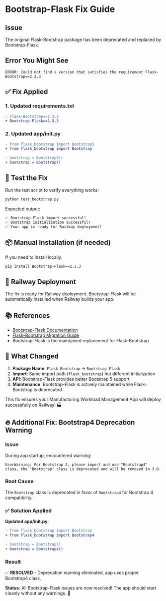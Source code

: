 # Bootstrap-Flask Fix Guide

## Issue
The original Flask-Bootstrap package has been deprecated and replaced by Bootstrap-Flask.

## Error You Might See
```
ERROR: Could not find a version that satisfies the requirement Flask-Bootstrap==2.3.3
```

## ✅ Fix Applied

### 1. Updated requirements.txt
```diff
- Flask-Bootstrap==2.3.3
+ Bootstrap-Flask==2.3.3
```

### 2. Updated app/__init__.py
```diff
- from flask_bootstrap import Bootstrap5
+ from flask_bootstrap import Bootstrap

- bootstrap = Bootstrap5()
+ bootstrap = Bootstrap()
```

## 🧪 Test the Fix

Run the test script to verify everything works:
```bash
python test_bootstrap.py
```

Expected output:
```
✅ Bootstrap-Flask import successful!
✅ Bootstrap initialization successful!
✅ Your app is ready for Railway deployment!
```

## 📦 Manual Installation (if needed)

If you need to install locally:
```bash
pip install Bootstrap-Flask==2.3.3
```

## 🚀 Railway Deployment

The fix is ready for Railway deployment. Bootstrap-Flask will be automatically installed when Railway builds your app.

## 📚 References

- [Bootstrap-Flask Documentation](https://bootstrap-flask.readthedocs.io/)
- [Flask-Bootstrap Migration Guide](https://github.com/greyli/flask-extension-status)
- Bootstrap-Flask is the maintained replacement for Flask-Bootstrap

## 🔧 What Changed

1. **Package Name**: `Flask-Bootstrap` → `Bootstrap-Flask`
2. **Import**: Same import path (`flask_bootstrap`) but different initialization
3. **API**: Bootstrap-Flask provides better Bootstrap 5 support
4. **Maintenance**: Bootstrap-Flask is actively maintained while Flask-Bootstrap is deprecated

This fix ensures your Manufacturing Workload Management App will deploy successfully on Railway! 🏭 

## 🔥 Additional Fix: Bootstrap4 Deprecation Warning

### Issue
During app startup, encountered warning:
```
UserWarning: For Bootstrap 4, please import and use "Bootstrap4" class, the "Bootstrap" class is deprecated and will be removed in 3.0.
```

### Root Cause
The `Bootstrap` class is deprecated in favor of `Bootstrap4` for Bootstrap 4 compatibility.

### ✅ Solution Applied
**Updated app/__init__.py**:
```diff
- from flask_bootstrap import Bootstrap
+ from flask_bootstrap import Bootstrap4

- bootstrap = Bootstrap()
+ bootstrap = Bootstrap4()
```

### Result
✅ **RESOLVED** - Deprecation warning eliminated, app uses proper Bootstrap4 class.

**Status**: All Bootstrap-Flask issues are now resolved! The app should start cleanly without any warnings. 🎉